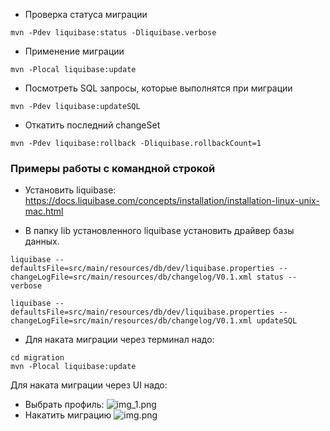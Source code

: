- Проверка статуса миграции

```
mvn -Pdev liquibase:status -Dliquibase.verbose
```

- Применение миграции

```
mvn -Plocal liquibase:update  
```

- Посмотреть SQL запросы, которые выполнятся при миграции

```
mvn -Pdev liquibase:updateSQL
```

- Откатить последний changeSet

```
mvn -Pdev liquibase:rollback -Dliquibase.rollbackCount=1
```

### Примеры работы с командной строкой

- Установить liquibase:
  https://docs.liquibase.com/concepts/installation/installation-linux-unix-mac.html

- В папку lib установленного liquibase установить драйвер базы данных.

```
liquibase --defaultsFile=src/main/resources/db/dev/liquibase.properties --changeLogFile=src/main/resources/db/changelog/V0.1.xml status --verbose
```

```
liquibase --defaultsFile=src/main/resources/db/dev/liquibase.properties --changeLogFile=src/main/resources/db/changelog/V0.1.xml updateSQL
```

- Для наката миграции через терминал надо:

```
cd migration
mvn -Plocal liquibase:update  
```

Для наката миграции через UI надо:

- Выбрать профиль:
  ![img_1.png](../readmeImgs/img_4.png)
- Накатить миграцию
  ![img.png](../readmeImgs/img_3.png)